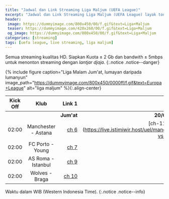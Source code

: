 ```yaml
---
title: "Jadwal dan Link Streaming Liga Maljum (UEFA League)"
excerpt: "Jadwal dan Link Streaming Liga Maljum (UEFA League) layak tonton"
header:
 image: https://dummyimage.com/800x450/00/f.gif&text=Liga+Maljum
 teaser: https://dummyimage.com/420x260/00/f.gif&text=Liga+Maljum
 og_image: https://dummyimage.com/800x450/00/f.gif&text=Liga+Maljum
categories: [streaming]
tags: [uefa league, live streaming, liga maljum]
---
```

Semua streaming kualitas HD. Siapkan Kuota ± 2 Gb dan bandwith ± 5mbps untuk menonton streaming dengan _lantjar djaja_.
{:.notice .notice--danger}

{% include figure caption="Liga Malam Jum'at, lumayan daripada lumanyun" image_path="https://dummyimage.com/800x450/0000ff/f.gif&text=Europa+League" alt="liga maljum" %}{:.align-center}

|Kick Off|Klub|Link 1|Link 2|
|---|:---:|---:|---:|
|||**Jum'at**|**20/09/2019**|
|02:00|Manchester - Astana|[ch 6](https://live.istimiwir.host/uel/manchester-vs-astana-2/)|[ch-11]([ch 6](https://live.istimiwir.host/uel/manchester-vs-astana/|
|02:00|FC Porto - Young|[ch 7](https://live.istimiwir.host/uel/porto-vs-young/)|n/a|
|02:00|AS Roma - Istanbul|[ch 9](https://live.istimiwir.host/uel/roma-vs-istanbul/)|n/a|
|02:00|Wolves - Braga|[ch 10](https://live.istimiwir.host/uel/wolves-vs-braga/)|n/a|

Waktu dalam WIB (Western Indonesia Time).
{:.notice .notice--info}

